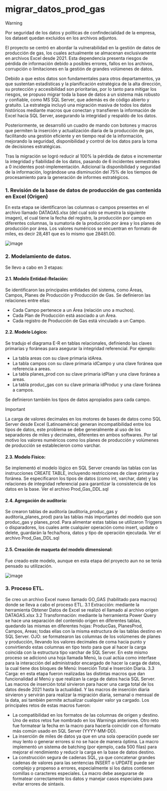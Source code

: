 # migrar_datos_prod_gas

> [!WARNING]
> Por seguridad de los datos y políticas de confindecialidad de la empresa, los dataset quedan excluidos en los archivos adjuntos.

El proyecto se centró en abordar la vulnerabilidad en la gestión de datos de producción de gas, los cuales actualmente se almacenan exclusivamente en archivos Excel desde 2021. Esta dependencia presenta riesgos de pérdida de información debido a posibles errores, fallos en los archivos, corrupción o limitaciones en la gestión de grandes volúmenes de datos. 

Debido a que estos datos son fundamentales para otros departamentos, ya que sustentan estadísticas y la planificación estratégica de la alta dirección, su protección y accesibilidad son prioritarias, por lo tanto para mitigar los riesgos, se propuso migrar toda la base de datos a un sistema más robusto y confiable, como MS SQL Server, que además es de código abierto y gratuito. La estrategia incluyó una migración masiva de todos los datos históricos mediante macros que conectan y transfieren la información de Excel hacia SQL Server, asegurando la integridad y respaldo de los datos. 

Posteriormente, se desarrolló un cuadro de mando con botones y macros que permiten la inserción y actualización diaria de la producción de gas, facilitando una gestión eficiente y en tiempo real de la información, mejorando la seguridad, disponibilidad y control de los datos para la toma de decisiones estratégicas.

Tras la migración se logró reducir al 100% la pérdida de datos e incrementar la integridad y fiabilidad de los datos, pasando de 6 incidentes semestrales a 0 incidentes post-implementación. Adicional la disponibilidad y seguridad de la información, lográndose una disminución del 75% de los tiempos de procesamiento para la generación de informes estratégicos.

### 1. Revisión de la base de datos de producción de gas contenida en Excel (Origen)
En esta etapa se identificaron las columnas o campos presentes en el archivo llamado DATAGAS.xlsx (del cual solo se muestra la siguiente imagen), el cual tiene la fecha del registro, la producción por campo en diferentes columnas, la sumatoria de la producción por área y los planes de producción por área. Los valores numéricos se encuentran en formato de miles, es decir 28,481 que es lo mismo que 28481.00.

![image](https://github.com/user-attachments/assets/119284f7-2819-497b-b6ef-1163210a0979)

### 2. Modelamiento de datos.
Se llevo a cabo en 3 etapas:

#### 2.1. Modelo Entidad-Relación:
Se identificaron las principales entidades del sistema, como Áreas, Campos, Planes de Producción y Producción de Gas. Se definieron las relaciones entre ellas:
- Cada Campo pertenece a un Área (relación uno a muchos).
- Cada Plan de Producción está asociado a un Área.
- Cada registro de Producción de Gas está vinculado a un Campo.

#### 2.2. Modelo Lógico: 
Se tradujo el diagrama E-R en tablas relacionales, definiendo las claves primarias y foráneas para asegurar la integridad referencial. Por ejemplo:
- La tabla areas con su clave primaria idArea.
- La tabla campos con su clave primaria idCampo y una clave foránea que referencia a areas.
- La tabla planes_prod con su clave primaria idPlan y una clave foránea a areas.
- La tabla produc_gas con su clave primaria idProduc y una clave foránea a campos.

Se definieron también los tipos de datos apropiados para cada campo.

> [!IMPORTANT]
> La carga de valores decimales en los motores de bases de datos como SQL Server desde Excel (Latinoamérica) generan incompatibilidad entre los tipos de datos, este problema se debe generalmente al uso de los separadores de miles y decimales, diferentes en ambos softwares. Por tal motivo los valores numéricos como los planes de producción y volúmenes de producción se establecieron como varchar.

#### 2.3. Modelo Físico:
Se implementó el modelo lógico en SQL Server creando las tablas con las instrucciones CREATE TABLE, incluyendo restricciones de clave primaria y foránea. Se especificaron los tipos de datos (como int, varchar, date) y las relaciones de integridad referencial para garantizar la consistencia de los datos en la base. Ver el archivo Prod_Gas_DDL.sql

#### 2.4. Agregación de auditoría:
Se crearon tablas de auditoría (auditoria_produc_gas y auditoria_planes_prod) para las tablas más importantes del modelo que son produc_gas y planes_prod. Para alimentar estas tablas se utilizaron Triggers o disparadores, los cuales ante cualquier operación como insert, update o delete, guardarán la fecha/hora, datos y tipo de operación ejecutada. Ver el archivo Prod_Gas_DDL.sql



#### 2.5. Creación de maqueta del modelo dimensional:
Fue creado este modelo, aunque en esta etapa del proyecto aun no se tenía pensado su utilización.

![image](https://github.com/user-attachments/assets/d8709c8b-f5f3-4cbe-b7d1-5fd133e915e5)

### 3. Proceso ETL.
Se creo un archivo Excel nuevo llamado GO_GAS (habilitado para macros) donde se lleva a cabo el proceso ETL.
3.1 Extracción: mediante la herramienta Obtener Datos de Excel se realizó el llamado al archivo origen DATAGAS.xlsx
3.2 Transformación: mediante la herramienta Power Query se hace una separación del contenido origen en diferentes tablas, quedando las mismas en diferentes hojas: ProducGas, PlanesProd, Campos, Areas; todas ellas con la misma estructura de las tablas destino en SQL Server.
OJO: se formatearon las columnas de los volúmenes de planes y producción, llevando los valores decimales de coma hacia punto y convirtiendo estas columnas en tipo texto para que al hacer la carga coincida con la estructura tipo varchar de SQL Server. 
En este mismo proceso se adicionó una hoja llamada Menú, la cual actúa como interfase para la interacción del administrador encargado de hacer la carga de datos, la cual tiene dos bloques de Menú: Inserción Total e Inserción Diaria.
3.3 Carga: en esta etapa fueron realizadas las distintas macros que dan funcionalidad al Menú y que realizan la carga de datos hacia SQL Server. Las macros de inserción total sirvieron para hacer una carga total de los datos desde 2021 hasta la actualidad. Y las macros de inserción diaria sirvieron y servirán para realizar la migración diaria, semanal o mensual de la data, así también permite actualizar cualquier valor ya cargado. 
Los principales retos de estas macros fueron:
- La compatibilidad en los formatos de las columnas de origen y destino. Uno de estos retos fue nombrado en los Warnings anteriores. Otro reto fue formatear la fecha en la macro para hacerla coincidir con el formato más común usado en SQL Server (YYYY-MM-DD).
- La inserción de miles de datos ya que en una sola operación puede ser muy lento o generar errores si no se hace de manera óptima. La macro implementó un sistema de batching (por ejemplo, cada 500 filas) para mejorar el rendimiento y reducir la carga en la base de datos destino. 
- La construcción segura de cadenas SQL, ya que concatenar grandes cadenas de valores para las sentencias INSERT o UPDATE puede ser complejo y propenso a errores, especialmente si los datos contienen comillas o caracteres especiales. La macro debe asegurarse de formatear correctamente los datos y manejar casos especiales para evitar errores de sintaxis.






